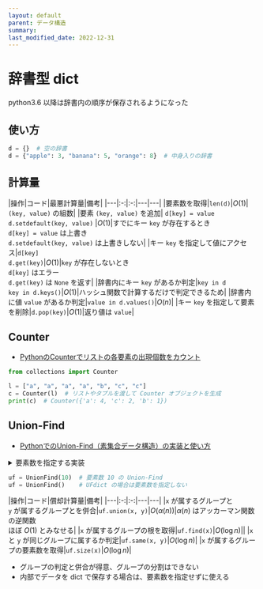 ```yaml
---
layout: default
parent: データ構造
summary: 
last_modified_date: 2022-12-31
---
```


# 辞書型 dict

python3.6 以降は辞書内の順序が保存されるようになった

## 使い方

```python
d = {}  # 空の辞書
d = {"apple": 3, "banana": 5, "orange": 8}  # 中身入りの辞書
```

## 計算量

|操作|コード|最悪計算量|備考|
|---|:-:|:-:|---|---|
|要素数を取得|`len(d)`|$O(1)$|`(key, value)` の組数|
|要素 `(key, value)` を追加| `d[key] = value` <br> `d.setdefault(key, value)` |$O(1)$|すでにキー `key` が存在するとき<br>`d[key] = value` は上書き<br>`d.setdefault(key, value)` は上書きしない|
|キー `key` を指定して値にアクセス|`d[key]` <br> `d.get(key)`|$O(1)$|`key` が存在しないとき<br>`d[key]` はエラー<br>`d.get(key)` は `None` を返す|
|辞書内にキー `key` があるか判定|`key in d` <br> `key in d.keys()`|$O(1)$|ハッシュ関数で計算するだけで判定できるため|
|辞書内に値 `value` があるか判定|`value in d.values()`|$O(n)$|
|キー `key` を指定して要素を削除|`d.pop(key)`|$O(1)$|返り値は `value`|


## Counter

- [PythonのCounterでリストの各要素の出現個数をカウント](https://note.nkmk.me/python-collections-counter/)

```python
from collections import Counter

l = ["a", "a", "a", "a", "b", "c", "c"]
c = Counter(l)  # リストやタプルを渡して Counter オブジェクトを生成
print(c)  # Counter({'a': 4, 'c': 2, 'b': 1})
```

## Union-Find

- [PythonでのUnion-Find（素集合データ構造）の実装と使い方](https://note.nkmk.me/python-union-find/)

<details markdown="1">
<summary>要素数を指定する実装</summary>

```python
# https://note.nkmk.me/python-union-find/
from collections import defaultdict

class UnionFind():
    def __init__(self, n) -> None:
        self.n = n
        # store (number of elements in group)*(-1) if element is a root
        self.parents = [-1]*n

    def union(self, x: int, y: int) -> None:
        "要素 x が属するグループと要素 y が属するグループとを併合する / O(α(n))"
        x = self.find(x)
        y = self.find(y)
        if x != y:
            if self.parents[x] > self.parents[y]:
                x, y = y, x
            self.parents[x] += self.parents[y]
            self.parents[y] = x

    def find(self, x: int) -> int:
        "要素 x が属するグループの根を返す / O(log n)"
        if self.parents[x] < 0:
            return x
        else:
            # path compression
            self.parents[x] = self.find(self.parents[x])
            return self.parents[x]

    def same(self, x: int, y: int) -> bool:
        "要素 x と要素 y が同じグループに属するかどうかを返す / O(log n)"
        return self.find(x) == self.find(y)

    def size(self, x: int) -> int:
        "要素 x が属するグループの要素数を返す / O(log n)"
        return self.parents[self.find(x)]

    def members(self, x: int) -> list:
        "要素 x が属するグループの要素をリストで返す / O(n log n)"
        root = self.find(x)
        return [i for i in range(self.n) if self.find(i) == root]

    def roots(self) -> list:
        "すべての根の要素をリストで返す / O(n)"
        return [i for i, x in enumerate(self.parents) if x < 0]

    def group_count(self) -> int:
        "グループの数を返す / O(n)"
        return len(self.roots())

    def all_group_members(self) -> defaultdict:
        "{ルート要素: [そのグループに含まれる要素のリスト], ...} の defaultdict を返す"
        group_members = defaultdict(list)
        for member in range(self.n):
            group_members[self.find(member)].append(member)
        return group_members

    def __str__(self) -> str:
        return "\n".join(f"{r}: {m}" for r, m in self.all_group_members().items())
```

</details>




```python
uf = UnionFind(10)  # 要素数 10 の Union-Find
uf = UnionFind()    # UFdict の場合は要素数を指定しない
```

|操作|コード|償却計算量|備考|
|---|:-:|:-:|---|---|
|`x` が属するグループと<br>`y` が属するグループとを併合|`uf.union(x, y)`|$O(\alpha(n))$|$\alpha(n)$ はアッカーマン関数の逆関数<br>ほぼ $O(1)$ とみなせる|
|`x` が属するグループの根を取得|`uf.find(x)`|$O(\log n)$||
|`x` と `y` が同じグループに属するか判定|`uf.same(x, y)`|$O(\log n)$|
|`x` が属するグループの要素数を取得|`uf.size(x)`|$O(\log n)$|

- グループの判定と併合が得意、グループの分割はできない
- 内部でデータを dict で保存する場合は、要素数を指定せずに使える